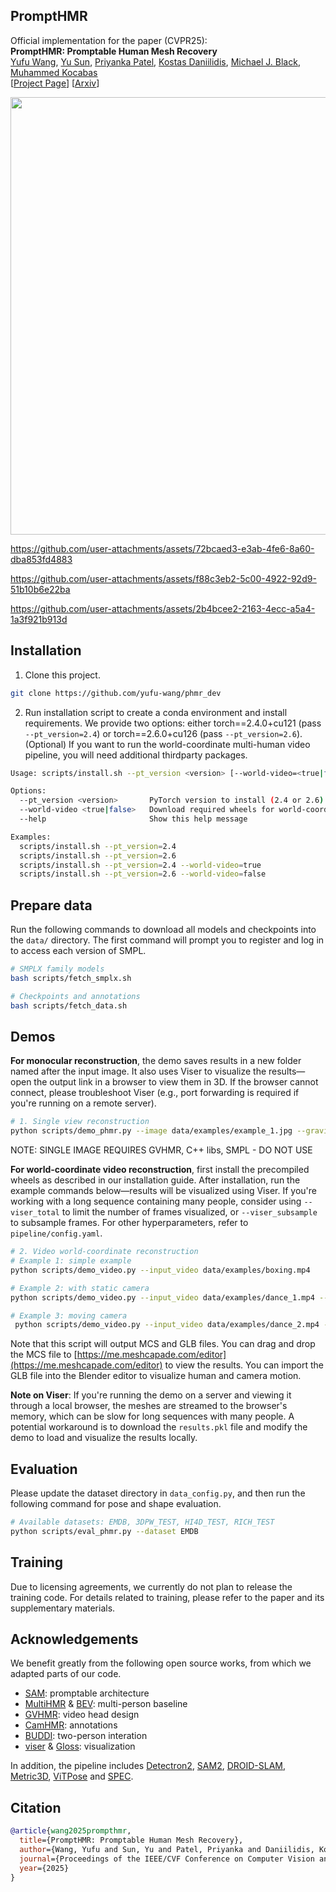 ## PromptHMR 
Official implementation for the paper (CVPR25): \
**PromptHMR: Promptable Human Mesh Recovery**  
[Yufu Wang](https://yufu-wang.github.io), [Yu Sun](https://www.yusun.work), [Priyanka Patel](https://pixelite1201.github.io), [Kostas Daniilidis](https://www.cis.upenn.edu/~kostas/), [Michael J. Black](https://ps.is.mpg.de/person/black), [Muhammed Kocabas](https://ps.is.mpg.de/person/mkocabas)\
[[Project Page](https://yufu-wang.github.io/phmr-page)]
[[Arxiv](https://arxiv.org/abs/2504.06397)]

<img src="data/teaser.jpg" width="700">

https://github.com/user-attachments/assets/72bcaed3-e3ab-4fe6-8a60-dba853fd4883

https://github.com/user-attachments/assets/f88c3eb2-5c00-4922-92d9-51b10b6e22ba

https://github.com/user-attachments/assets/2b4bcee2-2163-4ecc-a5a4-1a3f921b913d



## Installation
1. Clone this project.
```Bash
git clone https://github.com/yufu-wang/phmr_dev
```
2. Run installation script to create a conda environment and install requirements. We provide two options: either torch==2.4.0+cu121 (pass `--pt_version=2.4`) or torch==2.6.0+cu126 (pass `--pt_version=2.6`). (Optional) If you want to run the world-coordinate multi-human video pipeline, you will need additional thirdparty packages.
```Bash
Usage: scripts/install.sh --pt_version <version> [--world-video=<true|false>]

Options:
  --pt_version <version>       PyTorch version to install (2.4 or 2.6)
  --world-video <true|false>   Download required wheels for world-coordinate multi-human video (default: false)
  --help                       Show this help message

Examples:
  scripts/install.sh --pt_version=2.4
  scripts/install.sh --pt_version=2.6
  scripts/install.sh --pt_version=2.4 --world-video=true
  scripts/install.sh --pt_version=2.6 --world-video=false
```

## Prepare data
Run the following commands to download all models and checkpoints into the `data/` directory. The first command will prompt you to register and log in to access each version of SMPL.
```Bash
# SMPLX family models
bash scripts/fetch_smplx.sh

# Checkpoints and annotations
bash scripts/fetch_data.sh
```


## Demos
**For monocular reconstruction**, the demo saves results in a new folder named after the input image. It also uses Viser to visualize the results—open the output link in a browser to view them in 3D. If the browser cannot connect, please troubleshoot Viser (e.g., port forwarding is required if you're running on a remote server).

```bash
# 1. Single view reconstruction
python scripts/demo_phmr.py --image data/examples/example_1.jpg --gravity_align
```

NOTE: SINGLE IMAGE REQUIRES GVHMR, C++ libs, SMPL - DO NOT USE

**For world-coordinate video reconstruction**, first install the precompiled wheels as described in our installation guide. After installation, run the example commands below—results will be visualized using Viser.
If you're working with a long sequence containing many people, consider using `--viser_total` to limit the number of frames visualized, or `--viser_subsample` to subsample frames.
For other hyperparameters, refer to `pipeline/config.yaml`.

```bash
# 2. Video world-coordinate reconstruction
# Example 1: simple example
python scripts/demo_video.py --input_video data/examples/boxing.mp4

# Example 2: with static camera
python scripts/demo_video.py --input_video data/examples/dance_1.mp4 --static_camera --viser_subsample 4 

# Example 3: moving camera
 python scripts/demo_video.py --input_video data/examples/dance_2.mp4 --viser_subsample 3

```

Note that this script will output MCS and GLB files. You can drag and drop the MCS file to [https://me.meshcapade.com/editor](https://me.meshcapade.com/editor) to view the results. You can import the GLB file into the Blender editor to visualize human and camera motion.

**Note on Viser**: If you're running the demo on a server and viewing it through a local browser, the meshes are streamed to the browser's memory, which can be slow for long sequences with many people. A potential workaround is to download the `results.pkl` file and modify the demo to load and visualize the results locally.

## Evaluation
Please update the dataset directory in `data_config.py`, and then run the following command for pose and shape evaluation.
```bash
# Available datasets: EMDB, 3DPW_TEST, HI4D_TEST, RICH_TEST
python scripts/eval_phmr.py --dataset EMDB
```

## Training
Due to licensing agreements, we currently do not plan to release the training code. For details related to training, please refer to the paper and its supplementary materials.


## Acknowledgements
We benefit greatly from the following open source works, from which we adapted parts of our code.
- [SAM](https://github.com/facebookresearch/segment-anything): promptable architecture
- [MultiHMR](https://github.com/naver/multi-hmr) & [BEV](https://www.yusun.work/BEV/BEV.html): multi-person baseline
- [GVHMR](https://github.com/zju3dv/GVHMR): video head design
- [CamHMR](https://github.com/pixelite1201/CameraHMR): annotations
- [BUDDI](https://github.com/muelea/buddi): two-person interation
- [viser](https://github.com/nerfstudio-project/viser) & [Gloss](https://github.com/Meshcapade/gloss): visualization

In addition, the pipeline includes [Detectron2](https://github.com/facebookresearch/detectron2), [SAM2](https://github.com/facebookresearch/sam2), [DROID-SLAM](https://github.com/princeton-vl/DROID-SLAM), [Metric3D](https://github.com/YvanYin/Metric3D), [ViTPose](https://github.com/ViTAE-Transformer/ViTPose) and [SPEC](https://github.com/mkocabas/SPEC).


## Citation
```bibtex
@article{wang2025prompthmr,
  title={PromptHMR: Promptable Human Mesh Recovery},
  author={Wang, Yufu and Sun, Yu and Patel, Priyanka and Daniilidis, Kostas and Black, Michael J and Kocabas, Muhammed},
  journal={Proceedings of the IEEE/CVF Conference on Computer Vision and Pattern Recognition},
  year={2025}
}
```

